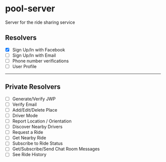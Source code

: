 # pool-server

Server for the ride sharing service

## Resolvers

- [x] Sign Up/In with Facebook
- [ ] Sign Up/In with Email
- [ ] Phone number verifications
- [ ] User Profile

---

## Private Resolvers

- [ ] Generate/Verify JWP
- [ ] Verify Email
- [ ] Add/Edit/Delete Place
- [ ] Driver Mode
- [ ] Report Location / Orientation
- [ ] Discover Nearby Drivers
- [ ] Request a Ride
- [ ] Get Nearby Ride
- [ ] Subscribe to Ride Status
- [ ] Get/Subscribe/Send Chat Room Messages
- [ ] See Ride History